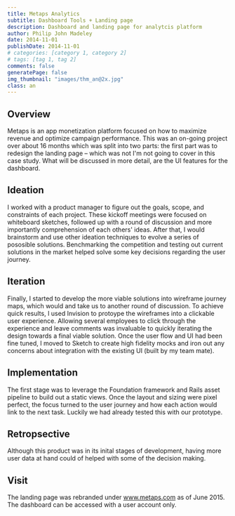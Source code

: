 ```yaml
---
title: Metaps Analytics
subtitle: Dashboard Tools + Landing page
description: Dashboard and landing page for analytcis platform
author: Philip John Madeley
date: 2014-11-01
publishDate: 2014-11-01
# categories: [category 1, category 2]
# tags: [tag 1, tag 2]
comments: false
generatePage: false
img_thumbnail: "images/thm_an@2x.jpg"
class: an
---
```


## Overview
Metaps is an app monetization platform focused on how to maximize revenue and optimize campaign performance.
This was an on-going project over about 16 months which was split into two parts: the first part was to redesign the landing page – which was not I'm not going to cover in this case study.  What will be discussed in more detail, are the UI features for the dashboard.

## Ideation
I worked with a product manager to figure out the goals, scope, and constraints of each project. 
These kickoff meetings were focused on whiteboard sketches, followed up with a round of discussion and more importantly comprehension of each others' ideas. 
After that, I would brainstorm and use other ideation techniques to evolve a series of pososible solutions.
Benchmarking the competition and testing out current solutions in the market helped solve some key decisions regarding the user journey.

## Iteration
Finally, I started to develop the more viable solutions into wireframe journey maps, which would and take us to another round of discussion.
To achieve quick results, I used Invision to protoype the wireframes into a clickable user experience. 
Allowing several employees to click through the experience and leave comments was invaluable to quickly iterating the design towards a final viable solution.
Once the user flow and UI had been fine tuned, I moved to Sketch to create high fidelity mocks and iron out any concerns about integration with the existing UI (built by my team mate).

## Implementation
The first stage was to leverage the Foundation framework and Rails asset pipeline to build out a static views. Once the layout and sizing were pixel perfect, the focus turned to the user journey and how each action would link to the next task.
Luckily we had already tested this with our prototype. 

## Retropsective
Although this product was in its inital stages of development, having more user data at hand could of helped with some of the decision making. 

## Visit
The landing page was rebranded under www.metaps.com as of June 2015.
The dashboard can be accessed with a user account only.